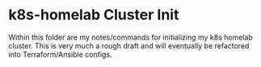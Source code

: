 # k8s-homelab Cluster Init

Within this folder are my notes/commands for initializing my k8s homelab cluster. This is very much a rough draft and will eventually be refactored into Terraform/Ansible configs.
